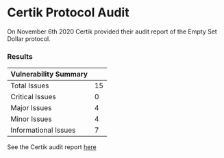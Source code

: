 # Certik Protocol Audit

On November 6th 2020 Certik provided their audit report of the Empty Set Dollar protocol.

### Results

| Vulnerability Summary |     |
| --------------------- | --- |
| Total Issues          | 15  |
| Critical Issues       | 0   |
| Major Issues          | 4   |
| Minor Issues          | 4   |
| Informational Issues  | 7   |

See the Certik audit report [here](https://github.com/emptysetsquad/dollar/blob/master/audit/REP-Dollar-06-11-20.pdf)
